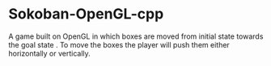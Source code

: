 # Sokoban-OpenGL-cpp
A game built on OpenGL in which boxes are moved from initial state towards the goal state . To move the boxes the player will push them either horizontally or vertically.
